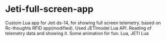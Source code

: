 # Jeti-full-screen-app

Custom Lua app for Jeti ds-14, for showing full screen telemetry. based on Rc-thoughts RFID app(modified). Used JETImodel Lua API. Reading of telemetry data and showing it. Some animation for fun. 
Lua, JETI Lua
